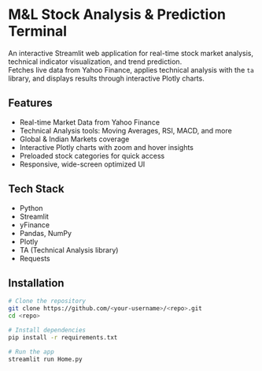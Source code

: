# M&L Stock Analysis & Prediction Terminal

An interactive Streamlit web application for real-time stock market analysis, technical indicator visualization, and trend prediction.  
Fetches live data from Yahoo Finance, applies technical analysis with the `ta` library, and displays results through interactive Plotly charts.

## Features
- Real-time Market Data from Yahoo Finance
- Technical Analysis tools: Moving Averages, RSI, MACD, and more
- Global & Indian Markets coverage
- Interactive Plotly charts with zoom and hover insights
- Preloaded stock categories for quick access
- Responsive, wide-screen optimized UI

## Tech Stack
- Python
- Streamlit
- yFinance
- Pandas, NumPy
- Plotly
- TA (Technical Analysis library)
- Requests

## Installation
```bash
# Clone the repository
git clone https://github.com/<your-username>/<repo>.git
cd <repo>

# Install dependencies
pip install -r requirements.txt

# Run the app
streamlit run Home.py
